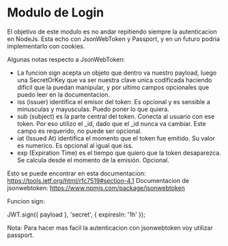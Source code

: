 # Modulo de Login

El objetivo de este modulo es no andar repitiendo siempre la autenticacion en NodeJs. Esta echo con JsonWebToken y Passport, y en un futuro podria implementarlo con cookies.

Algunas notas respecto a JsonWebToken:
- La funcion sign acepta un objeto que dentro va nuestro payload, luego una SecretOrKey que va ser nuestra clave unica codificada haciendo dificil que la puedan manipular, y por ultimo campos opcionales que puedo leer en la documentacion.
- iss (issuer) identifica el emisor del token. Es opcional y es sensible a minusculas y mayusculas. Puedo poner lo que quiera.
- sub (subject) es la parte central del token. Conecta al usuario con ese token. Por eso utilizo el _id, dado que el _id nunca va cambiar. Este campo es requerido, no puede ser opcional.
- iat (Issued At) identifica el momento que el token fue emitido. Su valor es numerico. Es opcional al igual que iss.
- exp (Expiration Time) es el tiempo que quiero que la token desaparezca. Se calcula desde el momento de la emisión. Opcional.

Esto se puede encontrar en esta documentacion: https://tools.ietf.org/html/rfc7519#section-4.1
Documentacion de jsonwebtoken: https://www.npmjs.com/package/jsonwebtoken

Funcion sign:

JWT.sign({
  payload
}, 'secret', { expiresIn: '1h' });

Nota: Para hacer mas facil la autenticacion con jsonwebtoken voy utilizar passport.

